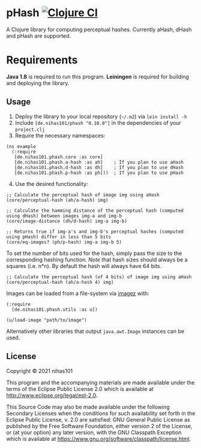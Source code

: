 # pHash [![Clojure CI](https://github.com/nihas101/pHash/actions/workflows/clojure.yml/badge.svg)](https://github.com/nihas101/pHash/actions/workflows/clojure.yml)

A Clojure library for computing perceptual hashes. Currently aHash, dHash and pHash are supported.

# Requirements
**Java 1.8** is required to run this program. **Leiningen** is required for building and deploying the library.

## Usage

1. Deploy the library to your local repository (`~/.m2`) via `lein install -h`
2. Include `[de.nihas101/phash "0.10.0"]` in the dependencies of your `project.clj`
3. Require the necessary namespaces:
```
(ns example
  (:require
   [de.nihas101.phash.core :as core]
   [de.nihas101.phash.a-hash :as ah]    ; If you plan to use aHash
   [de.nihas101.phash.d-hash :as dh]    ; If you plan to use dHash
   [de.nihas101.phash.p-hash :as ph]))  ; If you plan to use pHash
```
4. Use the desired functionality:
```
;; Calculate the perceptual hash of image img using aHash
(core/perceptual-hash (ah/a-hash) img)

;; Calculate the hamming distance of the perceptual hash (computed using dHash) between images img-a and img-b
(core/image-distance (dh/d-hash) img-a img-b)

;; Returns true if img-a's and img-b's perceptual hashes (computed using pHash) differ in less than 5 bits
(core/eq-images? (ph/p-hash) img-a img-b 5)
```

To set the number of bits used for the hash, simply pass the size to the corresponding hashing function. _Note_ that hash sizes should always be a squares (i.e. n*n). By default the hash will always have 64 bits.
```
;; Calculate the perceptual hash (of 4 bits) of image img using aHash
(core/perceptual-hash (ah/a-hash 4) img)
```

Images can be loaded from a file-system via [imagez](https://github.com/mikera/imagez) with:

```
(:require
  [de.nihas101.phash.utils :as u])

(u/load-image "path/to/image")
```

Alternatively other libraries that output `java.awt.Image` instances can be used.

## License

Copyright © 2021 nihas101

This program and the accompanying materials are made available under the
terms of the Eclipse Public License 2.0 which is available at
http://www.eclipse.org/legal/epl-2.0.

This Source Code may also be made available under the following Secondary
Licenses when the conditions for such availability set forth in the Eclipse
Public License, v. 2.0 are satisfied: GNU General Public License as published by
the Free Software Foundation, either version 2 of the License, or (at your
option) any later version, with the GNU Classpath Exception which is available
at https://www.gnu.org/software/classpath/license.html.
